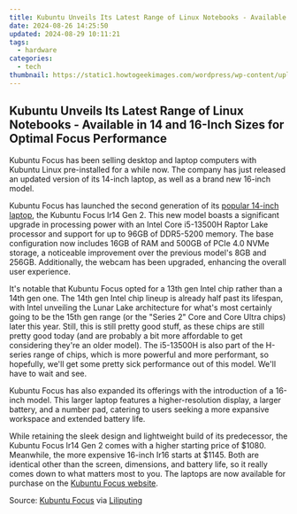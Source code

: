 ```yaml
---
title: Kubuntu Unveils Its Latest Range of Linux Notebooks - Available in 14 and 16-Inch Sizes for Optimal Focus Performance
date: 2024-08-26 14:25:50
updated: 2024-08-29 10:11:21
tags:
  - hardware
categories:
  - tech
thumbnail: https://static1.howtogeekimages.com/wordpress/wp-content/uploads/2024/06/kubuntu-focus-gen-2-hero.jpg
---
```


## Kubuntu Unveils Its Latest Range of Linux Notebooks - Available in 14 and 16-Inch Sizes for Optimal Focus Performance

Kubuntu Focus has been selling desktop and laptop computers with Kubuntu Linux pre-installed for a while now. The company has just released an updated version of its 14-inch laptop, as well as a brand new 16-inch model.

 Kubuntu Focus has launched the second generation of its [popular 14-inch laptop](https://article-posts.techidaily.com/2024-approved-embrace-xps-film-editor-installation-guide/), the Kubuntu Focus lr14 Gen 2\. This new model boasts a significant upgrade in processing power with an Intel Core i5-13500H Raptor Lake processor and support for up to 96GB of DDR5-5200 memory. The base configuration now includes 16GB of RAM and 500GB of PCIe 4.0 NVMe storage, a noticeable improvement over the previous model's 8GB and 256GB. Additionally, the webcam has been upgraded, enhancing the overall user experience.

 It's notable that Kubuntu Focus opted for a 13th gen Intel chip rather than a 14th gen one. The 14th gen Intel chip lineup is already half past its lifespan, with Intel unveiling the Lunar Lake architecture for what's most certainly going to be the 15th gen range (or the "Series 2" Core and Core Ultra chips) later this year. Still, this is still pretty good stuff, as these chips are still pretty good today (and are probably a bit more affordable to get considering they're an older model). The i5-13500H is also part of the H-series range of chips, which is more powerful and more performant, so hopefully, we'll get some pretty sick performance out of this model. We'll have to wait and see.

 Kubuntu Focus has also expanded its offerings with the introduction of a 16-inch model. This larger laptop features a higher-resolution display, a larger battery, and a number pad, catering to users seeking a more expansive workspace and extended battery life.

 While retaining the sleek design and lightweight build of its predecessor, the Kubuntu Focus lr14 Gen 2 comes with a higher starting price of $1080\. Meanwhile, the more expensive 16-inch Ir16 starts at $1145\. Both are identical other than the screen, dimensions, and battery life, so it really comes down to what matters most to you. The laptops are now available for purchase on the [Kubuntu Focus website](https://kfocus.org/order/).

 Source: [Kubuntu Focus](https://www.einpresswire.com/article/718871418/kubuntu-focus-announces-new-models-and-24-04-lts) via [Liliputing](https://liliputing.com/kubuntu-focus-lr14-and-lr16-gen-2-are-thin-and-light-linux-laptops-with-intel-raptor-lake/)

<ins class="adsbygoogle"
     style="display:block"
     data-ad-format="autorelaxed"
     data-ad-client="ca-pub-7571918770474297"
     data-ad-slot="1223367746"></ins>



<ins class="adsbygoogle"
     style="display:block"
     data-ad-client="ca-pub-7571918770474297"
     data-ad-slot="8358498916"
     data-ad-format="auto"
     data-full-width-responsive="true"></ins>
